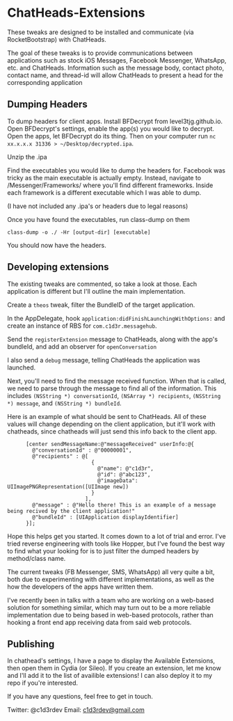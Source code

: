 # ChatHeads-Extensions
These tweaks are designed to be installed and communicate (via RocketBootstrap) with ChatHeads.

The goal of these tweaks is to provide communications between applications such as stock iOS Messages, Facebook Messenger, WhatsApp, etc. and ChatHeads. Information such as the message body, contact photo, contact name, and thread-id will allow ChatHeads to present a head for the corresponding application


## Dumping Headers

To dump headers for client apps. Install BFDecrypt from level3tjg.github.io. Open BFDecrypt's settings, enable the app(s) you would like to decrypt. Open the apps, let BFDecrypt do its thing. Then on your computer run 
`nc xx.x.x.x 31336 > ~/Desktop/decrypted.ipa`. 

Unzip the .ipa

Find the executables you would like to dump the headers for. Facebook was tricky as the main executable is actually empty. Instead, navigate to /Messenger/Frameworks/ where you'll find different frameworks. Inside each framework is a different executable which I was able to dump.

(I have not included any .ipa's or headers due to legal reasons)

Once you have found the executables, run class-dump on them

`class-dump -o ./ -Hr [output-dir] [executable]`

You should now have the headers.

## Developing extensions

The existing tweaks are commented, so take a look at those. Each application is different but I'll outline the main implementation. 

Create a `theos` tweak, filter the BundleID of the target application.

In the AppDelegate, hook `application:didFinishLaunchingWithOptions:` and create an instance of RBS for `com.c1d3r.messagehub`.

Send the `registerExtension` message to ChatHeads, along with the app's bundleId, and add an observer for `openConversation`

I also send a `debug` message, telling ChatHeads the application was launched.

Next, you'll need to find the message received function. When that is called, we need to parse through the message to find all of the information. This includes `(NSString *) conversationId`, `(NSArray *) recipients`, `(NSString *) message`, and `(NSString *) bundleId`.

Here is an example of what should be sent to ChatHeads. All of these values will change depending on the client application, but it'll work with chatheads, since chatheads will just send this info back to the client app.

```
      [center sendMessageName:@"messageReceived" userInfo:@{
        @"conversationId" : @"00000001",
        @"recipients" : @[
                           {
                             @"name": @"c1d3r",
                             @"id": @"abc123",
                             @"imageData": UIImagePNGRepresentation([UIImage new])
                           }
                         ],
        @"message" : @"Hello there! This is an example of a message being recived by the client application!"
        @"bundleId" : [UIApplication displayIdentifier]
      }];

```

Hope this helps get you started. It comes down to a lot of trial and error. I've tried reverse engineering with tools like Hopper, but I've found the best way to find what your looking for is to just filter the dumped headers by method/class name.

The current tweaks (FB Messenger, SMS, WhatsApp) all very quite a bit, both due to experimenting with different implementations, as well as the how the developers of the apps have written them.

I've recently been in talks with a team who are working on a web-based solution for something similar, which may turn out to be a more reliable implementation due to being based in web-based protocols, rather than hooking a front end app receiving data from said web protocols.

## Publishing

In chathead's settings, I have a page to display the Available Extensions, then open them in Cydia (or Sileo). If you create an extension, let me know and I'll add it to the list of availible extensions! I can also deploy it to my repo if you're interested.

If you have any questions, feel free to get in touch.

Twitter: @c1d3rdev
Email:   c1d3rdev@gmail.com
